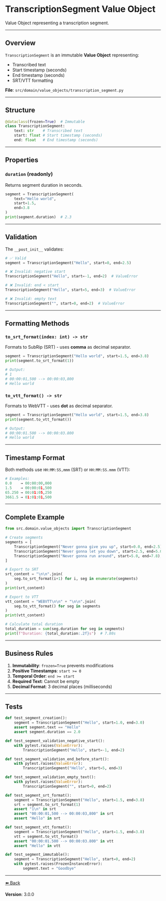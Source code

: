 # TranscriptionSegment Value Object

Value Object representing a transcription segment.

---

## Overview

`TranscriptionSegment` is an immutable **Value Object** representing:
- Transcribed text
- Start timestamp (seconds)
- End timestamp (seconds)
- SRT/VTT formatting

**File**: `src/domain/value_objects/transcription_segment.py`

---

## Structure

```python
@dataclass(frozen=True)  # Immutable
class TranscriptionSegment:
    text: str    # Transcribed text
    start: float # Start timestamp (seconds)
    end: float   # End timestamp (seconds)
```

---

## Properties

### `duration` (readonly)
Returns segment duration in seconds.

```python
segment = TranscriptionSegment(
    text="Hello world",
    start=1.5,
    end=3.8
)
print(segment.duration)  # 2.3
```

---

## Validation

The `__post_init__` validates:

```python
# ✅ Valid
segment = TranscriptionSegment("Hello", start=0, end=2.5)

# ❌ Invalid: negative start
TranscriptionSegment("Hello", start=-1, end=2)  # ValueError

# ❌ Invalid: end < start
TranscriptionSegment("Hello", start=5, end=3)  # ValueError

# ❌ Invalid: empty text
TranscriptionSegment("", start=0, end=2)  # ValueError
```

---

## Formatting Methods

### `to_srt_format(index: int) -> str`
Formats to SubRip (SRT) - uses **comma** as decimal separator.

```python
segment = TranscriptionSegment("Hello world", start=1.5, end=3.8)
print(segment.to_srt_format(1))

# Output:
# 1
# 00:00:01,500 --> 00:00:03,800
# Hello world
```

### `to_vtt_format() -> str`
Formats to WebVTT - uses **dot** as decimal separator.

```python
segment = TranscriptionSegment("Hello world", start=1.5, end=3.8)
print(segment.to_vtt_format())

# Output:
# 00:00:01.500 --> 00:00:03.800
# Hello world
```

---

## Timestamp Format

Both methods use `HH:MM:SS,mmm` (SRT) or `HH:MM:SS.mmm` (VTT):

```python
# Examples:
0.0    → 00:00:00,000
1.5    → 00:00:01,500
65.250 → 00:01:05,250
3661.5 → 01:01:01,500
```

---

## Complete Example

```python
from src.domain.value_objects import TranscriptionSegment

# Create segments
segments = [
    TranscriptionSegment("Never gonna give you up", start=0.0, end=2.5),
    TranscriptionSegment("Never gonna let you down", start=2.5, end=5.0),
    TranscriptionSegment("Never gonna run around", start=5.0, end=7.8),
]

# Export to SRT
srt_content = "\n\n".join(
    seg.to_srt_format(i+1) for i, seg in enumerate(segments)
)
print(srt_content)

# Export to VTT
vtt_content = "WEBVTT\n\n" + "\n\n".join(
    seg.to_vtt_format() for seg in segments
)
print(vtt_content)

# Calculate total duration
total_duration = sum(seg.duration for seg in segments)
print(f"Duration: {total_duration:.2f}s")  # 7.80s
```

---

## Business Rules

1. **Immutability**: `frozen=True` prevents modifications
2. **Positive Timestamps**: `start >= 0`
3. **Temporal Order**: `end >= start`
4. **Required Text**: Cannot be empty
5. **Decimal Format**: 3 decimal places (milliseconds)

---

## Tests

```python
def test_segment_creation():
    segment = TranscriptionSegment("Hello", start=1.0, end=3.0)
    assert segment.text == "Hello"
    assert segment.duration == 2.0

def test_segment_validation_negative_start():
    with pytest.raises(ValueError):
        TranscriptionSegment("Hello", start=-1, end=2)

def test_segment_validation_end_before_start():
    with pytest.raises(ValueError):
        TranscriptionSegment("Hello", start=5, end=3)

def test_segment_validation_empty_text():
    with pytest.raises(ValueError):
        TranscriptionSegment("", start=0, end=2)

def test_segment_srt_format():
    segment = TranscriptionSegment("Hello", start=1.5, end=3.8)
    srt = segment.to_srt_format(1)
    assert "1\n" in srt
    assert "00:00:01,500 --> 00:00:03,800" in srt
    assert "Hello" in srt

def test_segment_vtt_format():
    segment = TranscriptionSegment("Hello", start=1.5, end=3.8)
    vtt = segment.to_vtt_format()
    assert "00:00:01.500 --> 00:00:03.800" in vtt
    assert "Hello" in vtt

def test_segment_immutable():
    segment = TranscriptionSegment("Hello", start=0, end=2)
    with pytest.raises(FrozenInstanceError):
        segment.text = "Goodbye"
```

---

[⬅️ Back](../README.md)

**Version**: 3.0.0